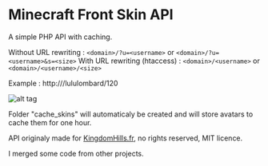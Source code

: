 # Minecraft Front Skin API
A simple PHP API with caching.

Without URL rewriting : `<domain>/?u=<username>` or `<domain>/?u=<username>&s=<size>`
With URL rewriting (htaccess) : `<domain>/<username>` or `<domain>/<username>/<size>`

Example : http://<domain>/lululombard/120

![alt tag](http://skins.kingdomhills.fr/lululombard/120)

Folder "cache_skins" will automaticaly be created and will store avatars to cache them for one hour.

API originaly made for [KingdomHills.fr](http://kingdomhills.fr/), no rights reserved, MIT licence.

I merged some code from other projects.